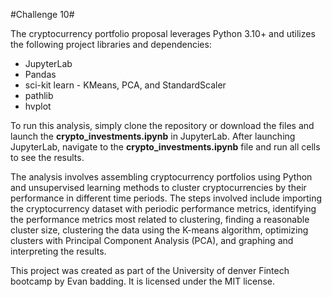 #Challenge 10#

The cryptocurrency portfolio proposal leverages Python 3.10+ and utilizes the following project libraries and dependencies:

* JupyterLab
* Pandas
* sci-kit learn - KMeans, PCA, and StandardScaler 
* pathlib
* hvplot

To run this analysis, simply clone the repository or download the files and launch the **crypto_investments.ipynb** in JupyterLab. After launching JupyterLab, navigate to the **crypto_investments.ipynb** file and run all cells to see the results.

The analysis involves assembling cryptocurrency portfolios using Python and unsupervised learning methods to cluster cryptocurrencies by their performance in different time periods. The steps involved include importing the cryptocurrency dataset with periodic performance metrics, identifying the performance metrics most related to clustering, finding a reasonable cluster size, clustering the data using the K-means algorithm, optimizing clusters with Principal Component Analysis (PCA), and graphing and interpreting the results.

This project was created as part of the University of denver Fintech bootcamp by Evan badding. It is licensed under the MIT license.

